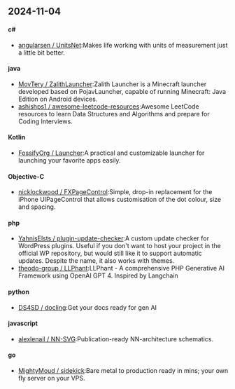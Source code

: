 ## 2024-11-04
#### c#
* [angularsen / UnitsNet](https://github.com/angularsen/UnitsNet):Makes life working with units of measurement just a little bit better.
#### java
* [MovTery / ZalithLauncher](https://github.com/MovTery/ZalithLauncher):Zalith Launcher is a Minecraft launcher developed based on PojavLauncher, capable of running Minecraft: Java Edition on Android devices.
* [ashishps1 / awesome-leetcode-resources](https://github.com/ashishps1/awesome-leetcode-resources):Awesome LeetCode resources to learn Data Structures and Algorithms and prepare for Coding Interviews.
#### Kotlin
* [FossifyOrg / Launcher](https://github.com/FossifyOrg/Launcher):A practical and customizable launcher for launching your favorite apps easily.
#### Objective-C
* [nicklockwood / FXPageControl](https://github.com/nicklockwood/FXPageControl):Simple, drop-in replacement for the iPhone UIPageControl that allows customisation of the dot colour, size and spacing.
#### php
* [YahnisElsts / plugin-update-checker](https://github.com/YahnisElsts/plugin-update-checker):A custom update checker for WordPress plugins. Useful if you don't want to host your project in the official WP repository, but would still like it to support automatic updates. Despite the name, it also works with themes.
* [theodo-group / LLPhant](https://github.com/theodo-group/LLPhant):LLPhant - A comprehensive PHP Generative AI Framework using OpenAI GPT 4. Inspired by Langchain
#### python
* [DS4SD / docling](https://github.com/DS4SD/docling):Get your docs ready for gen AI
#### javascript
* [alexlenail / NN-SVG](https://github.com/alexlenail/NN-SVG):Publication-ready NN-architecture schematics.
#### go
* [MightyMoud / sidekick](https://github.com/MightyMoud/sidekick):Bare metal to production ready in mins; your own fly server on your VPS.
